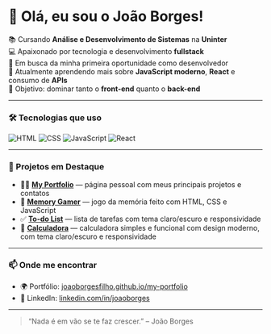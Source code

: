 # 👋 Olá, eu sou o João Borges!

📚 Cursando **Análise e Desenvolvimento de Sistemas** na **Uninter**  
💻 Apaixonado por tecnologia e desenvolvimento **fullstack**  
🚀 Em busca da minha primeira oportunidade como desenvolvedor  
🌱 Atualmente aprendendo mais sobre **JavaScript moderno**, **React** e consumo de **APIs**  
🎯 Objetivo: dominar tanto o **front-end** quanto o **back-end**

---

### 🛠️ Tecnologias que uso

![HTML](https://img.shields.io/badge/-HTML5-E34F26?style=for-the-badge&logo=html5&logoColor=fff)
![CSS](https://img.shields.io/badge/-CSS3-1572B6?style=for-the-badge&logo=css3&logoColor=fff)
![JavaScript](https://img.shields.io/badge/-JavaScript-F7DF1E?style=for-the-badge&logo=javascript&logoColor=000)
![React](https://img.shields.io/badge/-React-61DAFB?style=for-the-badge&logo=react&logoColor=000)

---

### 💼 Projetos em Destaque

- 🧑‍💻 [**My Portfolio**](https://joaoborgesfilho.github.io/my-portfolio) — página pessoal com meus principais projetos e contatos  
- 🧠 [**Memory Gamer**](https://joaoborgesfilho.github.io/memory-game/) — jogo da memória feito com HTML, CSS e JavaScript  
- ✅ [**To-do List**](https://github.com/JoaoBorgesFilho/to-do-list) — lista de tarefas com tema claro/escuro e responsividade  
- 🧮 [**Calculadora**](https://github.com/JoaoBorgesFilho/calculadora) — calculadora simples e funcional com design moderno, com tema claro/escuro e responsividade

---

### 📫 Onde me encontrar

- 🌍 Portfólio: [joaoborgesfilho.github.io/my-portfolio](https://joaoborgesfilho.github.io/my-portfolio)
- 💼 LinkedIn: [linkedin.com/in/joaoborges](https://www.linkedin.com/in/joão-borges-b28311292/)

---

> “Nada é em vão se te faz crescer.” – João Borges
